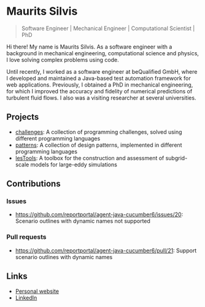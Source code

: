 # Maurits Silvis

> Software Engineer | Mechanical Engineer | Computational Scientist | PhD

Hi there! My name is Maurits Silvis. As a software engineer with a background in mechanical engineering, computational science and physics, I love solving complex problems using code.

Until recently, I worked as a software engineer at beQualified GmbH, where I developed and maintained a Java-based test automation framework for web applications.
Previously, I obtained a PhD in mechanical engineering, for which I improved the accuracy and fidelity of numerical predictions of turbulent fluid flows.
I also was a visiting researcher at several universities.

## Projects

- [challenges](https://github.com/mauritssilvis/challenges): A collection of programming challenges, solved using different programming languages
- [patterns](https://github.com/mauritssilvis/patterns): A collection of design patterns, implemented in different programming languages
- [lesTools](https://github.com/mauritssilvis/lesTools): A toolbox for the construction and assessment of subgrid-scale models for large-eddy simulations

## Contributions

### Issues

- https://github.com/reportportal/agent-java-cucumber6/issues/20: Scenario outlines with dynamic names not supported

### Pull requests

- https://github.com/reportportal/agent-java-cucumber6/pull/21: Support scenario outlines with dynamic names

## Links

- [Personal website](https://www.mauritssilvis.nl/)
- [LinkedIn](https://www.linkedin.com/in/mauritssilvis/)
